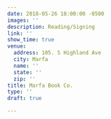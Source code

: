 ```yaml
---
date: 2018-05-26 18:00:00 -0500
images: ''
description: Reading/Signing
link: ''
show_time: true
venue:
  address: 105. S Highland Ave
  city: Marfa
  name: ''
  state: ''
  zip: ''
title: Marfa Book Co.
type: ''
draft: true

---
```

